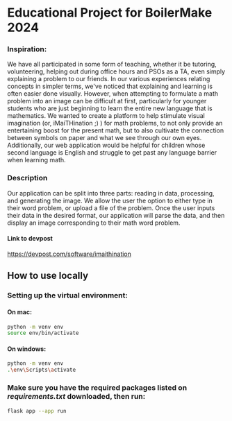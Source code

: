 # Educational Project for BoilerMake 2024

### Inspiration: 
We have all participated in some form of teaching, whether it be tutoring, volunteering, helping out during office hours and PSOs as a TA, even simply explaining a problem to our friends. In our various experiences relating concepts in simpler terms, we've noticed that explaining and learning is often easier done visually. However, when attempting to formulate a math problem into an image can be difficult at first, particularly for younger students who are just beginning to learn the entire new language that is mathematics. We wanted to create a platform to help stimulate visual imagination (or, iMaiTHination ;) ) for math problems, to not only provide an entertaining boost for the present math, but to also cultivate the connection between symbols on paper and what we see through our own eyes. Additionally, our web application would be helpful for children whose second language is English and struggle to get past any language barrier when learning math. 

### Description
Our application can be split into three parts: reading in data, processing, and generating the image. We allow the user the option to either type in their word problem, or upload a file of the problem. Once the user inputs their data in the desired format, our application will parse the data, and then display an image corresponding to their math word problem. 

#### Link to devpost
https://devpost.com/software/imaithination

## How to use locally
### Setting up the virtual environment: 
#### On mac: 

```bash
python -m venv env
source env/bin/activate
```

#### On windows: 

```bash
python -m venv env
.\env\Scripts\activate
```

### Make sure you have the required packages listed on *requirements.txt* downloaded, then run: 

```bash 
flask app --app run
```


